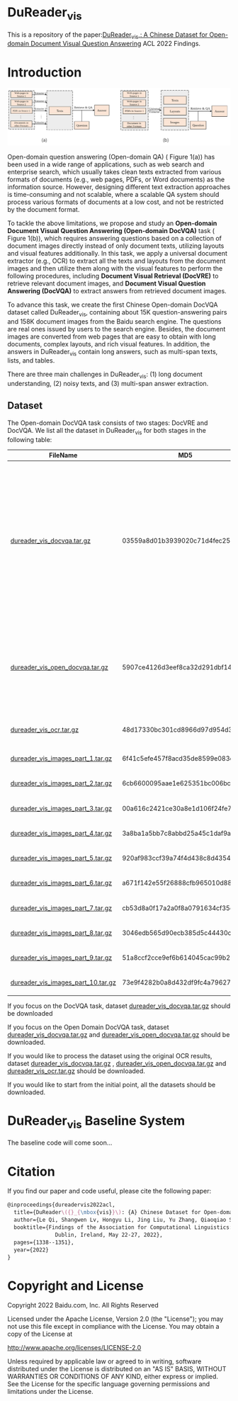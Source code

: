 # DuReader<sub>vis</sub>
This is a repository of the paper:[DuReader<sub>vis</sub>,: A Chinese Dataset for Open-domain Document
Visual Question Answering](https://aclanthology.org/2022.findings-acl.105.pdf) ACL 2022 Findings.

# Introduction

![Figure 1: Comparison between Open Domain QA and Open Domain DocVQA](images/intro.png)

Open-domain question answering (Open-domain QA) ( Figure 1(a)) has been used in a wide range of applications, such as web search and enterprise search, which usually takes clean texts extracted from various formats of documents (e.g., web pages, PDFs, or Word documents) as the information source. However, designing different text extraction approaches is time-consuming and not scalable, where a scalable QA system should process various formats of documents at a low cost, and not be restricted by the document format. 

To tackle the above limitations, we propose and study an **Open-domain Document Visual Question Answering (Open-domain DocVQA)** task ( Figure 1(b)),  which requires answering questions based on a collection of document images directly instead of only document texts, utilizing layouts and visual features additionally. In this task, we apply a universal document extractor (e.g., OCR) to extract all the texts and layouts from the document images and then utilize them along with the visual features to perform the following procedures, including **Document Visual Retrieval (DocVRE)** to retrieve relevant document images, and **Document Visual Question Answering (DocVQA)** to extract answers from retrieved document images.

To advance this task, we create the first Chinese Open-domain DocVQA dataset called DuReader<sub>vis</sub>, containing about 15K question-answering pairs and 158K document images from the Baidu search engine. The questions are real ones issued by users to the search engine. Besides, the document images are converted from web pages that are easy to obtain with long documents, complex layouts, and rich visual features. In addition, the answers in DuReader<sub>vis</sub> contain long answers, such as multi-span texts, lists, and tables. 

There are three main challenges in DuReader<sub>vis</sub>: (1) long document understanding, (2) noisy texts, and (3) multi-span answer extraction. 

## Dataset

The Open-domain DocVQA task consists of two stages: DocVRE and DocVQA. We list all the dataset in DuReader<sub>vis</sub> for both stages in the following table:

| FileName                                                     | MD5                              | Description                                                  |
| ------------------------------------------------------------ | -------------------------------- | ------------------------------------------------------------ |
| [dureader_vis_docvqa.tar.gz](https://dataset-bj.cdn.bcebos.com/qianyan/dureader_vis_docvqa.tar.gz) | 03559a8d01b3939020c71d4fec250926 | The train and dev dataset for DocVQA. We align the textual answer to the OCR results of documents, tokenize the OCR results by the LayoutXLM tokenizer, and generate the label sequence for training. |
| [dureader_vis_open_docvqa.tar.gz](https://dataset-bj.cdn.bcebos.com/qianyan/dureader_vis_open_docvqa.tar.gz) | 5907ce4126d3eef8ca32d291dbf14abb | (1) The original dataset for open-domain DocVQA. and (2) Top-1 document image retrieved by BM25. |
| [dureader_vis_ocr.tar.gz](https://dataset-bj.cdn.bcebos.com/qianyan/dureader_vis_ocr.tar.gz) | 48d17330bc301cd8966d97d954d33853 | The OCR results of all 158K images.                          |
| [dureader_vis_images_part_1.tar.gz](https://dataset-bj.cdn.bcebos.com/qianyan/dureader_vis_images_part_1.tar.gz) | 6f41c5efe457f8acd35de8599e083c89 | Original image part 1                                        |
| [dureader_vis_images_part_2.tar.gz](https://dataset-bj.cdn.bcebos.com/qianyan/dureader_vis_images_part_2.tar.gz) | 6cb6600095aae1e625351bc006bcc906 | Original image part 2                                        |
| [dureader_vis_images_part_3.tar.gz](https://dataset-bj.cdn.bcebos.com/qianyan/dureader_vis_images_part_3.tar.gz) | 00a616c2421ce30a8e1d106f24fe78db | Original image part 3                                        |
| [dureader_vis_images_part_4.tar.gz](https://dataset-bj.cdn.bcebos.com/qianyan/dureader_vis_images_part_4.tar.gz) | 3a8ba1a5bb7c8abbd25a45c1daf9aa85 | Original image part 4                                        |
| [dureader_vis_images_part_5.tar.gz](https://dataset-bj.cdn.bcebos.com/qianyan/dureader_vis_images_part_5.tar.gz) | 920af983ccf39a74f4d438c8d43549f5 | Original image part 5                                        |
| [dureader_vis_images_part_6.tar.gz](https://dataset-bj.cdn.bcebos.com/qianyan/dureader_vis_images_part_6.tar.gz) | a671f142e55f26888cfb965010d88e8c | Original image part 6                                        |
| [dureader_vis_images_part_7.tar.gz](https://dataset-bj.cdn.bcebos.com/qianyan/dureader_vis_images_part_7.tar.gz) | cb53d8a0f17a2a0f8a0791634cf35d96 | Original image part 7                                        |
| [dureader_vis_images_part_8.tar.gz](https://dataset-bj.cdn.bcebos.com/qianyan/dureader_vis_images_part_8.tar.gz) | 3046edb565d90ecb385d5c44430ccc60 | Original image part 8                                        |
| [dureader_vis_images_part_9.tar.gz](https://dataset-bj.cdn.bcebos.com/qianyan/dureader_vis_images_part_9.tar.gz) | 51a8ccf2cce9ef6b614045cac99b2526 | Original image part 9                                        |
| [dureader_vis_images_part_10.tar.gz](https://dataset-bj.cdn.bcebos.com/qianyan/dureader_vis_images_part_10.tar.gz) | 73e9f4282b0a8d432df9fc4a79627134 | Original image part 10                                       |



If you focus on the DocVQA task, dataset [dureader_vis_docvqa.tar.gz](https://dataset-bj.cdn.bcebos.com/qianyan/dureader_vis_docvqa.tar.gz) should be downloaded

If you focus on the Open Domain DocVQA task, dataset [dureader_vis_docvqa.tar.gz](https://dataset-bj.cdn.bcebos.com/qianyan/dureader_vis_docvqa.tar.gz) and [dureader_vis_open_docvqa.tar.gz](https://dataset-bj.cdn.bcebos.com/qianyan/dureader_vis_open_docvqa.tar.gz) should be downloaded.

If you would like to process the dataset using the original OCR results, dataset [dureader_vis_docvqa.tar.gz](https://dataset-bj.cdn.bcebos.com/qianyan/dureader_vis_docvqa.tar.gz) , [dureader_vis_open_docvqa.tar.gz](https://dataset-bj.cdn.bcebos.com/qianyan/dureader_vis_open_docvqa.tar.gz)  and [dureader_vis_ocr.tar.gz](https://dataset-bj.cdn.bcebos.com/qianyan/dureader_vis_ocr.tar.gz) should be downloaded.

If you would like to start from the initial point, all the datasets should be downloaded.




# DuReader<sub>vis</sub> Baseline System
The baseline code will come soon...

# Citation

If you find our paper and code useful, please cite the following paper:

```latex
@inproceedings{dureadervis2022acl,
  title={DuReader\({}_{\mbox{vis}}\): {A} Chinese Dataset for Open-domain Document Visual Question Answering},
  author={Le Qi, Shangwen Lv, Hongyu Li, Jing Liu, Yu Zhang, Qiaoqiao She, Hua Wu, Haifeng Wang and Ting Liu},
  booktitle={Findings of the Association for Computational Linguistics: {ACL} 2022,
               Dublin, Ireland, May 22-27, 2022},
  pages={1338--1351},
  year={2022}
}
```




# Copyright and License
Copyright 2022 Baidu.com, Inc. All Rights Reserved

Licensed under the Apache License, Version 2.0 (the "License"); you may not use this file except in compliance with the License. You may obtain a copy of the License at

http://www.apache.org/licenses/LICENSE-2.0

Unless required by applicable law or agreed to in writing, software distributed under the License is distributed on an "AS IS" BASIS, WITHOUT WARRANTIES OR CONDITIONS OF ANY KIND, either express or implied. See the License for the specific language governing permissions and limitations under the License.





